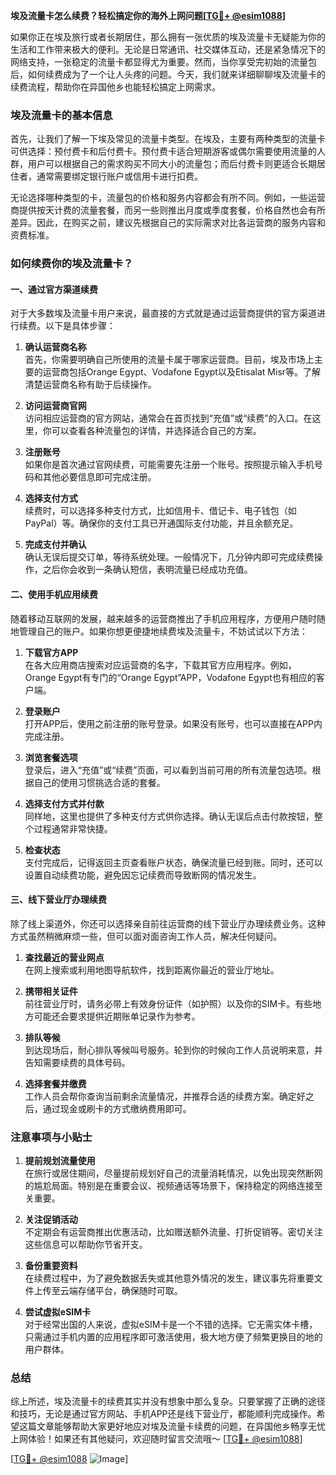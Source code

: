 **埃及流量卡怎么续费？轻松搞定你的海外上网问题[[TG💪+ @esim1088](https://t.me/s/esim1088)]**

如果你正在埃及旅行或者长期居住，那么拥有一张优质的埃及流量卡无疑能为你的生活和工作带来极大的便利。无论是日常通讯、社交媒体互动，还是紧急情况下的网络支持，一张稳定的流量卡都显得尤为重要。然而，当你享受完初始的流量包后，如何续费成为了一个让人头疼的问题。今天，我们就来详细聊聊埃及流量卡的续费流程，帮助你在异国他乡也能轻松搞定上网需求。

### 埃及流量卡的基本信息

首先，让我们了解一下埃及常见的流量卡类型。在埃及，主要有两种类型的流量卡可供选择：预付费卡和后付费卡。预付费卡适合短期游客或偶尔需要使用流量的人群，用户可以根据自己的需求购买不同大小的流量包；而后付费卡则更适合长期居住者，通常需要绑定银行账户或信用卡进行扣费。

无论选择哪种类型的卡，流量包的价格和服务内容都会有所不同。例如，一些运营商提供按天计费的流量套餐，而另一些则推出月度或季度套餐，价格自然也会有所差异。因此，在购买之前，建议先根据自己的实际需求对比各运营商的服务内容和资费标准。

### 如何续费你的埃及流量卡？

#### 一、通过官方渠道续费

对于大多数埃及流量卡用户来说，最直接的方式就是通过运营商提供的官方渠道进行续费。以下是具体步骤：

1. **确认运营商名称**  
   首先，你需要明确自己所使用的流量卡属于哪家运营商。目前，埃及市场上主要的运营商包括Orange Egypt、Vodafone Egypt以及Etisalat Misr等。了解清楚运营商名称有助于后续操作。

2. **访问运营商官网**  
   访问相应运营商的官方网站，通常会在首页找到“充值”或“续费”的入口。在这里，你可以查看各种流量包的详情，并选择适合自己的方案。

3. **注册账号**  
   如果你是首次通过官网续费，可能需要先注册一个账号。按照提示输入手机号码和其他必要信息即可完成注册。

4. **选择支付方式**  
   续费时，可以选择多种支付方式，比如信用卡、借记卡、电子钱包（如PayPal）等。确保你的支付工具已开通国际支付功能，并且余额充足。

5. **完成支付并确认**  
   确认无误后提交订单，等待系统处理。一般情况下，几分钟内即可完成续费操作，之后你会收到一条确认短信，表明流量已经成功充值。

#### 二、使用手机应用续费

随着移动互联网的发展，越来越多的运营商推出了手机应用程序，方便用户随时随地管理自己的账户。如果你想更便捷地续费埃及流量卡，不妨试试以下方法：

1. **下载官方APP**  
   在各大应用商店搜索对应运营商的名字，下载其官方应用程序。例如，Orange Egypt有专门的“Orange Egypt”APP，Vodafone Egypt也有相应的客户端。

2. **登录账户**  
   打开APP后，使用之前注册的账号登录。如果没有账号，也可以直接在APP内完成注册。

3. **浏览套餐选项**  
   登录后，进入“充值”或“续费”页面，可以看到当前可用的所有流量包选项。根据自己的使用习惯挑选合适的套餐。

4. **选择支付方式并付款**  
   同样地，这里也提供了多种支付方式供你选择。确认无误后点击付款按钮，整个过程通常非常快捷。

5. **检查状态**  
   支付完成后，记得返回主页查看账户状态，确保流量已经到账。同时，还可以设置自动续费功能，避免因忘记续费而导致断网的情况发生。

#### 三、线下营业厅办理续费

除了线上渠道外，你还可以选择亲自前往运营商的线下营业厅办理续费业务。这种方式虽然稍微麻烦一些，但可以面对面咨询工作人员，解决任何疑问。

1. **查找最近的营业网点**  
   在网上搜索或利用地图导航软件，找到距离你最近的营业厅地址。

2. **携带相关证件**  
   前往营业厅时，请务必带上有效身份证件（如护照）以及你的SIM卡。有些地方可能还会要求提供近期账单记录作为参考。

3. **排队等候**  
   到达现场后，耐心排队等候叫号服务。轮到你的时候向工作人员说明来意，并告知需要续费的具体号码。

4. **选择套餐并缴费**  
   工作人员会帮你查询当前剩余流量情况，并推荐合适的续费方案。确定好之后，通过现金或刷卡的方式缴纳费用即可。

### 注意事项与小贴士

1. **提前规划流量使用**  
   在旅行或居住期间，尽量提前规划好自己的流量消耗情况，以免出现突然断网的尴尬局面。特别是在重要会议、视频通话等场景下，保持稳定的网络连接至关重要。

2. **关注促销活动**  
   不定期会有运营商推出优惠活动，比如赠送额外流量、打折促销等。密切关注这些信息可以帮助你节省开支。

3. **备份重要资料**  
   在续费过程中，为了避免数据丢失或其他意外情况的发生，建议事先将重要文件上传至云端存储平台，确保随时可取。

4. **尝试虚拟eSIM卡**  
   对于经常出国的人来说，虚拟eSIM卡是一个不错的选择。它无需实体卡槽，只需通过手机内置的应用程序即可激活使用，极大地方便了频繁更换目的地的用户群体。

### 总结

综上所述，埃及流量卡的续费其实并没有想象中那么复杂。只要掌握了正确的途径和技巧，无论是通过官方网站、手机APP还是线下营业厅，都能顺利完成操作。希望这篇文章能够帮助大家更好地应对埃及流量卡续费的问题，在异国他乡畅享无忧上网体验！如果还有其他疑问，欢迎随时留言交流哦～ [[TG💪+ @esim1088](https://t.me/s/esim1088)] 

[[TG💪+ @esim1088](https://t.me/s/esim1088) ![Image](https://i.postimg.cc/4NQfJmqS/Snipaste-2025-05-13-00-14-12.png)]